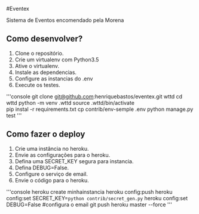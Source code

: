 #Eventex

Sistema de Eventos encomendado pela Morena

## Como desenvolver?

1. Clone o repositório.
2. Crie um virtualenv com Python3.5
3. Ative o virtualenv.
4. Instale as dependencias.
5. Configure as instancias do .env
6. Execute os testes.

'''console
git clone git@github.com:henriquebastos/eventex.git wttd
cd wttd
python -m venv .wttd
source .wttd/bin/activate   
pip instal -r requirements.txt
cp contrib/env-semple .env
python manage.py test
'''

## Como fazer o deploy

1. Crie uma instância no heroku.
2. Envie as configurações para o heroku.
3. Defina uma SECRET_KEY segura para instancia.
4. Defina DEBUG=False.
5. Configure o serviço de email.
6. Envie o código para o heroku.

'''console
heroku create minhainstancia
heroku config:push
heroku config:set SECRET_KEY=`python contrib/secret_gen.py`
heroku config:set DEBUG=False
#configura o email
git push heroku master --force
'''

